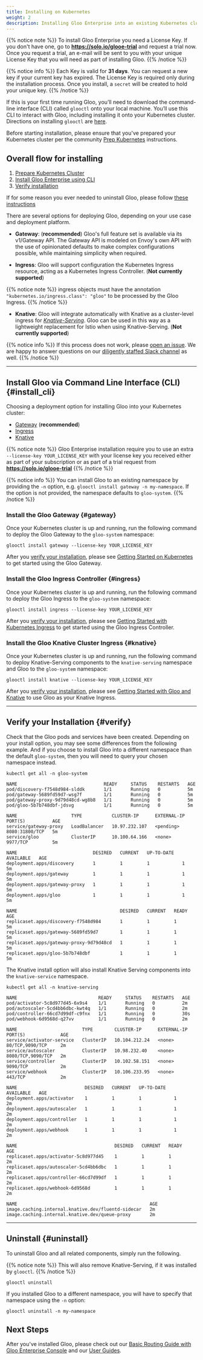 ```yaml
---
title: Installing on Kubernetes
weight: 2
description: Installing Gloo Enterprise into an existing Kubernetes cluster.
---
```


{{% notice note %}}
To install Gloo Enterprise you need a License Key. If you don't have one, go to **https://solo.io/glooe-trial** and
request a trial now. Once you request a trial, an e-mail will be sent to you with your unique License Key that you will
need as part of installing Gloo.
{{% /notice %}}

{{% notice info %}}
Each Key is valid for **31 days**. You can request a new key if your current key has expired.
The License Key is required only during the installation process. Once you install, a `secret` will be created to hold
your unique key.
{{% /notice %}}

If this is your first time running Gloo, you’ll need to download the command-line interface (CLI) called `glooctl` onto
your local machine. You’ll use this CLI to interact with Gloo, including installing it onto your Kubernetes cluster.
Directions on installing `glooctl` are [here](../install_glooctl).

Before starting installation, please ensure that you've prepared your Kubernetes cluster per the community [Prep Kubernetes](../../../installation/kubernetes/setup_kubernetes)
instructions.

## Overall flow for installing

1. [Prepare Kubernetes Cluster](../../../installation/kubernetes/setup_kubernetes)
1. [Install Gloo Enterprise using CLI](#install_cli)
1. [Verify installation](#verify)

If for some reason you ever needed to uninstall Gloo, please follow [these instructions](#uninstall)

There are several options for deploying Gloo, depending on your use case and deployment platform.

* **Gateway**: (**recommended**) Gloo's full feature set is available via its v1/Gateway API. The Gateway API
is modeled on Envoy's own API with the use of opinionated defaults to make complex configurations possible,
while maintaining simplicity when required.

* **Ingress**: Gloo will support configuration the Kubernetes Ingress resource, acting as a Kubernetes
Ingress Controller. (**Not currently supported**)

{{% notice note %}}
ingress objects must have the annotation `"kubernetes.io/ingress.class": "gloo"` to be processed by the Gloo Ingress.
{{% /notice %}}

* **Knative**: Gloo will integrate automatically with Knative as a cluster-level ingress for
[*Knative-Serving*](https://github.com/knative/serving). Gloo can be used in this way as a lightweight replacement
for Istio when using Knative-Serving. (**Not currently supported**)

{{% notice info %}}
If this process does not work, please [open an issue](https://github.com/solo-io/gloo/issues/new).
We are happy to answer questions on our [diligently staffed Slack channel](https://slack.solo.io/) as well.
{{% /notice %}}

---

## Install Gloo via Command Line Interface (CLI) {#install_cli}

Choosing a deployment option for installing Gloo into your Kubernetes cluster:

* [Gateway](#gateway) (**recommended**)
* [Ingress](#ingress)
* [Knative](#knative)

{{% notice note %}}
Gloo Enterprise installation require you to use an extra `--license-key YOUR_LICENSE_KEY` with your license key you
received either as part of your subscription or as part of a trial request from **<https://solo.io/glooe-trial>**
{{% /notice %}}

{{% notice info %}}
You can install Gloo to an existing namespace by providing the `-n` option, e.g. `glooctl install gateway -n my-namespace`.
If the option is not provided, the namespace defaults to `gloo-system`.
{{% /notice %}}

### Install the Gloo Gateway {#gateway}

Once your Kubernetes cluster is up and running, run the following command to deploy the Gloo Gateway to the `gloo-system` namespace:

```shell
glooctl install gateway --license-key YOUR_LICENSE_KEY
```

After you [verify your installation](#verify), please see [Getting Started on Kubernetes](../../../user_guides/basic_routing)
to get started using the Gloo Gateway.

### Install the Gloo Ingress Controller {#ingress}

Once your Kubernetes cluster is up and running, run the following command to deploy the Gloo Ingress to the `gloo-system` namespace:

```shell
glooctl install ingress --license-key YOUR_LICENSE_KEY
```

After you [verify your installation](#verify), please see [Getting Started with Kubernetes Ingress](../../../user_guides/basic_ingress)
to get started using the Gloo Ingress Controller.

### Install the Gloo Knative Cluster Ingress {#knative}

Once your Kubernetes cluster is up and running, run the following command to deploy Knative-Serving components to the
`knative-serving` namespace and Gloo to the `gloo-system` namespace:

```shell
glooctl install knative --license-key YOUR_LICENSE_KEY
```

After you [verify your installation](#verify), please see [Getting Started with Gloo and Knative](../../../user_guides/gloo_with_knative)
to use Gloo as your Knative Ingress.

---

## Verify your Installation {#verify}

Check that the Gloo pods and services have been created. Depending on your install option, you may see some differences
from the following example. And if you choose to install Gloo into a different namespace than the default `gloo-system`,
then you will need to query your chosen namespace instead.

```shell
kubectl get all -n gloo-system
```

```noop
NAME                                READY     STATUS    RESTARTS   AGE
pod/discovery-f7548d984-slddk       1/1       Running   0          5m
pod/gateway-5689fd59d7-wsg7f        1/1       Running   0          5m
pod/gateway-proxy-9d79d48cd-wg8b8   1/1       Running   0          5m
pod/gloo-5b7b748dbf-jdsvg           1/1       Running   0          5m

NAME                    TYPE           CLUSTER-IP      EXTERNAL-IP   PORT(S)          AGE
service/gateway-proxy   LoadBalancer   10.97.232.107   <pending>     8080:31800/TCP   5m
service/gloo            ClusterIP      10.100.64.166   <none>        9977/TCP         5m

NAME                            DESIRED   CURRENT   UP-TO-DATE   AVAILABLE   AGE
deployment.apps/discovery       1         1         1            1           5m
deployment.apps/gateway         1         1         1            1           5m
deployment.apps/gateway-proxy   1         1         1            1           5m
deployment.apps/gloo            1         1         1            1           5m

NAME                                      DESIRED   CURRENT   READY     AGE
replicaset.apps/discovery-f7548d984       1         1         1         5m
replicaset.apps/gateway-5689fd59d7        1         1         1         5m
replicaset.apps/gateway-proxy-9d79d48cd   1         1         1         5m
replicaset.apps/gloo-5b7b748dbf           1         1         1         5m
```

The Knative install option will also install Knative Serving components into the `knative-service` namespace.

```shell
kubectl get all -n knative-serving
```

```noop
NAME                              READY     STATUS    RESTARTS   AGE
pod/activator-5c8d977d45-6x9s4    1/1       Running   0          2m
pod/autoscaler-5cd4bb6dbc-kwt4q   1/1       Running   0          2m
pod/controller-66cd7d99df-c9fnx   1/1       Running   0          30s
pod/webhook-6d9568d-q27vv         1/1       Running   0          2m

NAME                        TYPE        CLUSTER-IP      EXTERNAL-IP   PORT(S)             AGE
service/activator-service   ClusterIP   10.104.212.24   <none>        80/TCP,9090/TCP     2m
service/autoscaler          ClusterIP   10.98.232.40    <none>        8080/TCP,9090/TCP   2m
service/controller          ClusterIP   10.102.58.151   <none>        9090/TCP            2m
service/webhook             ClusterIP   10.106.233.95   <none>        443/TCP             2m

NAME                         DESIRED   CURRENT   UP-TO-DATE   AVAILABLE   AGE
deployment.apps/activator    1         1         1            1           2m
deployment.apps/autoscaler   1         1         1            1           2m
deployment.apps/controller   1         1         1            1           2m
deployment.apps/webhook      1         1         1            1           2m

NAME                                    DESIRED   CURRENT   READY     AGE
replicaset.apps/activator-5c8d977d45    1         1         1         2m
replicaset.apps/autoscaler-5cd4bb6dbc   1         1         1         2m
replicaset.apps/controller-66cd7d99df   1         1         1         2m
replicaset.apps/webhook-6d9568d         1         1         1         2m

NAME                                                 AGE
image.caching.internal.knative.dev/fluentd-sidecar   2m
image.caching.internal.knative.dev/queue-proxy       2m
```

---

## Uninstall {#uninstall}

To uninstall Gloo and all related components, simply run the following.

{{% notice note %}}
This will also remove Knative-Serving, if it was installed by `glooctl`.
{{% /notice %}}

```shell
glooctl uninstall
```

If you installed Gloo to a different namespace, you will have to specify that namespace using the `-n` option:

```shell
glooctl uninstall -n my-namespace
```

## Next Steps

After you've installed Gloo, please check out our [Basic Routing Guide with Gloo Enterprise Console](../../basic_routing_console)
and our [User Guides](../../../user_guides).